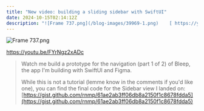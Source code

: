 ```yaml
---
title: "New video: building a sliding sidebar with SwiftUI"
date: 2024-10-15T02:14:12Z
description: "![Frame 737.png](/blog-images/39969-1.png)    [ https://youtu.be/FYrNgz2xADc ](https://youtu.be/FYrNgz2xADc)  > Watch me build a prototype for the nav..."
---
```


![Frame 737.png](/blog-images/39969-1.png)

  [
https://youtu.be/FYrNgz2xADc
](https://youtu.be/FYrNgz2xADc)

> Watch me build a prototype for the navigation (part 1 of 2) of Bleep, the app I'm building with SwiftUI and Figma.
> 
> While this is not a tutorial (lemme know in the comments if you'd like one), you can find the final code for the Sidebar view I landed on: [https://gist.github.com/rnmp/61ae2ab3ff06db8a2150f1c8678fdda5](https://gist.github.com/rnmp/61ae2ab3ff06db8a2150f1c8678fdda5)